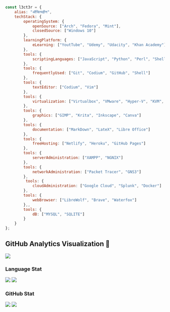 ```javascript
const l3ct3r = {
    alias: "औचित्यहीन",
    techStack: {
        operatingSystem: {
            openSource: ["Arch", "Fedora", "Mint"],
            closedSource: ["Windows 10"]
        },
        learningPlatform: {
            eLearning: ["YoutTube", "Udemy", "Udacity", "Khan Academy"]
        },
        tools: {
            scriptingLanguages: ["JavaScript", "Python", "Perl", "Shell"]
        },
        tools: {
            frequentlyUsed: ["Git", "Codium", "GitHub", "Shell"]
        },
        tools: {
            textEditor: ["Codium", "Vim"]
        },
        tools: {
            virtualization: ["Virtualbox", "VMware", "Hyper-V", "KVM", "Vagrant"]
        },
        tools: {
            graphics: ["GIMP", "Krita", "Inkscape", "Canva"]
        },            
        tools: {
            documentation: ["MarkDown", "LateX", "Libre Office"]
        },
        tools: {
            freeHosting: ["Netlify", "Heroku", "GitHub Pages"]
        },
        tools: {
            serverAdministration: ["XAMPP", "NGNIX"]
        },
        tools: {
            networkAdministration: ["Packet Tracer", "GNS3"]
        },
         tools: {
            cloudAdministration: ["Google Cloud", "Splunk", "Docker"]
        },
        tools: {
            webBrowser: ["LibreWolf", "Brave", "Waterfox"]
        },,
        tools: {
            dB: ["MYSQL", "SQLITE"]
        }
    }
};
```

## GitHub Analytics Visualization 🔎
![](https://github-profile-summary-cards.vercel.app/api/cards/profile-details?username=l3ct3r&theme=github_dark)
  
### Language Stat
![](https://github-profile-summary-cards.vercel.app/api/cards/repos-per-language?username=l3ct3r&theme=github_dark)
![](https://github-profile-summary-cards.vercel.app/api/cards/most-commit-language?username=l3ct3r&theme=github_dark)
  
### GitHub Stat 
![](https://github-profile-summary-cards.vercel.app/api/cards/stats?username=l3ct3r&theme=github_dark)
![](https://github-profile-summary-cards.vercel.app/api/cards/productive-time?username=l3ct3r&theme=github_dark)
